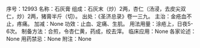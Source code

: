 序号：12993
名称：石灰膏
组成：石灰末（炒）2两，杏仁（汤浸，去皮尖双仁，炒）2两，猪膏半斤（切）。
出处：《圣济总录》卷一三九。
主治：金疮血不止，疼痛。
加减：None
功效：止血、定痛、生肌。
用法用量：涂疮上，日夜5-6次。
制备方法：合煎，令杏仁黄，药成，绞去滓。
临床应用：None
各家论述：None
用药禁忌：None
附注：None

